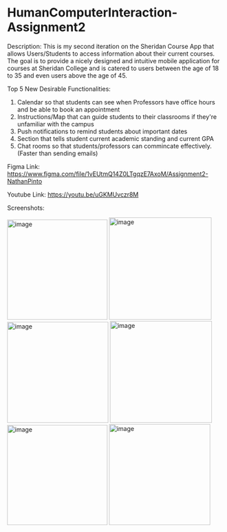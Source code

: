 # HumanComputerInteraction-Assignment2

Description: This is my second iteration on the Sheridan Course App that allows Users/Students to access information about their current courses. The goal is to provide a nicely designed and intuitive mobile application for courses at Sheridan College and is catered to users between the age of 18 to 35 and even users above the age of 45. 

Top 5 New Desirable Functionalities:
1. Calendar so that students can see when Professors have office hours and be able to book an appointment
2. Instructions/Map that can guide students to their classrooms if they're unfamiliar with the campus
3. Push notifications to remind students about important dates
4. Section that tells student current academic standing and current GPA
5. Chat rooms so that students/professors can commincate effectively. (Faster than sending emails)

Figma Link: https://www.figma.com/file/1vEUtmQ14Z0LTgqzE7AxoM/Assignment2-NathanPinto

Youtube Link: https://youtu.be/uGKMUvczr8M

Screenshots:

<img width="233" alt="image" src="https://user-images.githubusercontent.com/60445953/156092553-9c0ebec8-15f9-45be-9451-e5d9491c2e5c.png">
<img width="238" alt="image" src="https://user-images.githubusercontent.com/60445953/156092614-4fb69b90-8c37-4c0a-b8a1-16731cee87c2.png">
<img width="235" alt="image" src="https://user-images.githubusercontent.com/60445953/156092631-d3a0818f-ae10-43ae-901d-7bc66fc1ea51.png">
<img width="237" alt="image" src="https://user-images.githubusercontent.com/60445953/156092653-59dcaa25-1548-48f4-ae0e-1d3130cd7102.png">
<img width="233" alt="image" src="https://user-images.githubusercontent.com/60445953/156092670-977f31e1-3793-40cd-b791-5d8145705438.png">
<img width="235" alt="image" src="https://user-images.githubusercontent.com/60445953/156092699-256114af-03dd-47b6-a8b9-044d2718b4b7.png">

